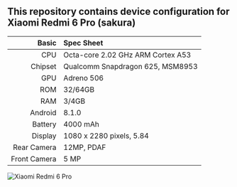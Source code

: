 ## This repository contains device configuration for Xiaomi Redmi 6 Pro (sakura)

Basic   | Spec Sheet
-------:|:----------
CPU     | Octa-core 2.02 GHz ARM Cortex A53
Chipset | Qualcomm Snapdragon 625, MSM8953
GPU     | Adreno 506
ROM     | 32/64GB 
RAM     | 3/4GB
Android | 8.1.0
Battery | 4000 mAh
Display | 1080 x 2280 pixels, 5.84
Rear Camera  | 12MP, PDAF
Front Camera | 5 MP

![Xiaomi Redmi 6 Pro](https://xiaomi.world/9773-large_default/xiaomi-redmi-6-pro-4-gb-64-gb-rosso.jpg "Xiaomi Redmi 6 Pro")